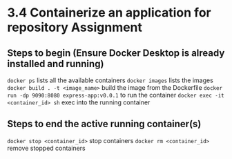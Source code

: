 # 3.4 Containerize an application for repository Assignment

## Steps to begin (Ensure Docker Desktop is already installed and running)

`docker ps` lists all the available containers
`docker images` lists the images
`docker build . -t <image_name>` build the image from the Dockerfile
`docker run -dp 9090:8080 express-app:v0.0.1` to run the container
`docker exec -it <container_id> sh` exec into the running container

## Steps to end the active running container(s)

`docker stop <container_id>` stop containers
`docker rm <container_id>` remove stopped containers
